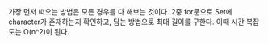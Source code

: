 가장 먼저 떠오는 방법은 모든 경우를 다 해보는 것이다.
2중 for문으로 Set에 character가 존재하는지 확인하고, 담는 방법으로 최대 길이를 구한다.
이때 시간 복잡도는 O(n^2)이 된다.
​
​
​